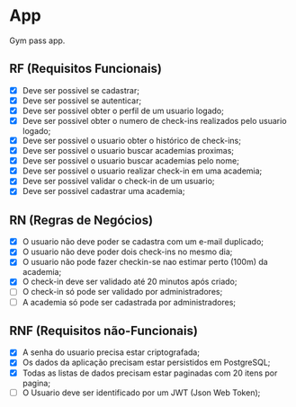 # App

Gym pass app.

## RF (Requisitos Funcionais)

- [X] Deve ser possivel se cadastrar;
- [X] Deve ser possivel se autenticar;
- [X] Deve ser possivel obter o perfil de um usuario logado;
- [X] Deve ser possivel obter o numero de check-ins realizados pelo usuario logado;
- [X] Deve ser possivel o usuario obter o histórico de check-ins;
- [X] Deve ser possivel o usuario buscar academias proximas;
- [X] Deve ser possivel o usuario buscar academias pelo nome;
- [X] Deve ser possivel o usuario realizar check-in em uma academia;
- [X] Deve ser possivel validar o check-in de um usuario;
- [X] Deve ser possivel cadastrar uma academia;

## RN (Regras de Negócios)

- [X] O usuario não deve poder se cadastra com um e-mail duplicado;
- [X] O usuario não deve poder dois check-ins no mesmo dia;
- [X] O usuario não pode fazer checkin-se nao estimar perto (100m) da academia;
- [X] O check-in deve ser validado até 20 minutos após criado;
- [ ] O check-in só pode ser validado por administradores;
- [ ] A academia só pode ser cadastrada por administradores;

## RNF (Requisitos não-Funcionais)

- [X] A senha do usuario precisa estar criptografada;
- [X] Os dados da aplicação precisam estar persistidos em PostgreSQL;
- [X] Todas as listas de dados precisam estar paginadas com 20 itens por pagina;
- [ ] O Usuario deve ser identificado por um JWT (Json Web Token);

